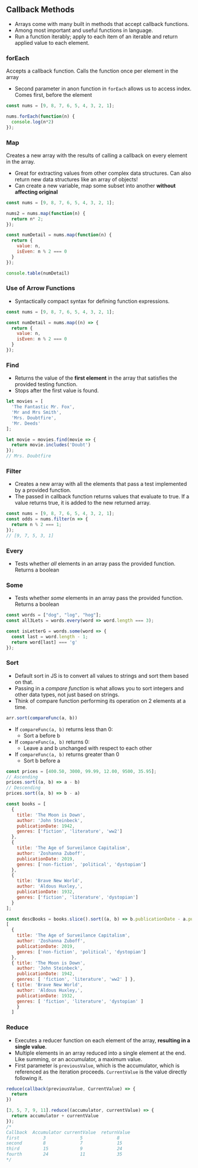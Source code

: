 ## Callback Methods
* Arrays come with many built in methods that accept callback functions.
* Among most important and useful functions in language.
* Run a function iterably; apply to each item of an iterable and return applied value to each element.

### forEach
Accepts a callback function. Calls the function once per element in the array

* Second parameter in anon function in  `forEach` allows us to access index. Comes first, before the element

```javascript
const nums = [9, 8, 7, 6, 5, 4, 3, 2, 1];

nums.forEach(function(n) {
  console.log(n*2)
});
```

### Map
Creates a new array with the results of calling a callback on every element in the array.
* Great for extracting values from other complex data structures. Can also return new data structures like an array of objects!
* Can create a new variable, map some subset into another **without affecting original**

```javascript
const nums = [9, 8, 7, 6, 5, 4, 3, 2, 1];

nums2 = nums.map(function(n) {
  return n* 2;
});

const numDetail = nums.map(function(n) {
  return {
    value: n,
    isEven: n % 2 === 0
  }
});

console.table(numDetail)
```

### Use of Arrow Functions
* Syntactically compact syntax for defining function expressions.
```javascript
const nums = [9, 8, 7, 6, 5, 4, 3, 2, 1];

const numDetail = nums.map((n) => {
  return {
    value: n,
    isEven: n % 2 === 0
  }
});
```

### Find
* Returns the value of the **first element** in the array that satisfies the provided testing function.
* Stops after the first value is found.
```javascript
let movies = [
  'The Fantastic Mr. Fox',
  'Mr and Mrs Smith',
  'Mrs. Doubtfire',
  'Mr. Deeds'
];

let movie = movies.find(movie => {
  return movie.includes('Doubt')
}); 
// Mrs. Doubtfire
```

### Filter
* Creates a new array with all the elements that pass a test implemented by a provided function.
* The passed in callback function returns values that evaluate to true. If a value returns true, it is added to the new returned array.
```javascript
const nums = [9, 8, 7, 6, 5, 4, 3, 2, 1];
const odds = nums.filter(n => {
  return n % 2 === 1;
});
// [9, 7, 5, 3, 1]
```

### Every
* Tests whether *all* elements in an array pass the provided function. Returns a boolean

### Some
* Tests whether *some* elements in an array pass the provided function. Returns a boolean

```javascript
const words = ["dog", "log", "hog"];
const all3Lets = words.every(word => word.length === 3);

const isLetterG = words.some(word => {
  const last = word.length - 1;
  return word[last] === 'g'
});
```

### Sort

* Default sort in JS is to convert all values to strings and sort them based on that.
* Passing in a *compare function* is what allows you to sort integers and other data types, not just based on strings.
* Think of compare function performing its operation on 2 elements at a time.
```javascript
arr.sort(compareFunc(a, b))
```
* If `compareFunc(a, b)` returns less than 0:
    * Sort a before b
* If `compareFunc(a, b)` returns 0:
    * Leave a and b unchanged with respect to each other
* If `compareFunc(a, b)` returns greater than 0
    * Sort b before a

```javascript
const prices = [400.50, 3000, 99.99, 12.00, 9500, 35.95];
// Ascending
prices.sort((a, b) => a - b)
// Descending
prices.sort((a, b) => b - a)

const books = [
  {
    title: 'The Moon is Down',
    author: 'John Steinbeck',
    publicationDate: 1942,
    genres: ['fiction', 'literature', 'ww2']
  },
  {
    title: 'The Age of Surveilance Capitalism',
    author: 'Zoshanna Zuboff',
    publicationDate: 2019,
    genres: ['non-fiction', 'political', 'dystopian']
  },
  {
    title: 'Brave New World',
    author: 'Aldous Huxley,',
    publicationDate: 1932,
    genres: ['fiction', 'literature', 'dystopian']
  }
];

const descBooks = books.slice().sort((a, b) => b.publicationDate - a.publicationDate)
[
  {
    title: 'The Age of Surveilance Capitalism',
    author: 'Zoshanna Zuboff',
    publicationDate: 2019,
    genres: ['non-fiction', 'political', 'dystopian']
  },
  { title: 'The Moon is Down',
    author: 'John Steinbeck',
    publicationDate: 1942,
    genres: [ 'fiction', 'literature', 'ww2' ] },
  { title: 'Brave New World',
    author: 'Aldous Huxley,',
    publicationDate: 1932,
    genres: [ 'fiction', 'literature', 'dystopian' ] 
    } 
  ]
```

### Reduce
* Executes a reducer function on each element of the array, **resulting in a single value**.
* Multiple elements in an array reduced into a single element at the end. Like summing, or an accumulator, a maximum value.
* First parameter is `previousValue`, which is the accumulator, which is referenced as the iteration proceeds. `CurrentValue` is the value directly following it.
```javascript
reduce(callback(previousValue, CurrentValue) => {
  return
})
```
```javascript
[3, 5, 7, 9, 11].reduce((accumulator, currentValue) => {
  return accumulator + currentValue
});
/*
Callback  Accumulator currentValue  returnValue
first         3             5             8
second        8             7             15
third         15            9             24
fourth        24            11            35
*/
```